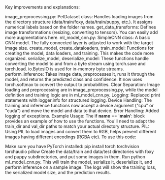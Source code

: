 Key improvements and explanations:

image_preprocessing.py:
PetDataset class: Handles loading images from the directory structure (data/train/foxy, data/train/puppy, etc.). It assigns numerical labels based on the folder names.
get_data_transforms: Defines image transformations (resizing, converting to tensors). You can easily add more augmentations here.
ml_model_cnn.py:
SimpleCNN class: A basic CNN model. The fully connected layer is adjusted to work with the target image size.
create_model, create_dataloaders, train_model: Functions for creating the model, data loaders, and training. This makes the code more organized.
serialize_model, deserialize_model: These functions handle converting the model to and from a byte stream using torch.save and torch.load. io.BytesIO is used for in-memory byte streams.
perform_inference: Takes image data, preprocesses it, runs it through the model, and returns the predicted class and confidence. It now uses torch.softmax to convert the output to probabilities.
Clear Separation: Image loading and preprocessing are in image_preprocessing.py, while the model definition and training logic are in ml_model_cnn.py.
Logging: Replaced print statements with logger.info for structured logging.
Device Handling: The training and inference functions now accept a device argument ("cpu" or "cuda") and move the model and data to that device.
Error Handling: Added logging of exceptions.
Example Usage: The if __name__ == '__main__': block provides an example of how to use the functions. You'll need to adapt the train_dir and val_dir paths to match your actual directory structure.
PIL: Using PIL to load images and convert them to RGB, helps prevent different images having different encodings (RGBA etc).
To use this code:

Make sure you have PyTorch installed: pip install torch torchvision torchaudio pillow
Create the data/train and data/test directories with foxy and puppy subdirectories, and put some images in them.
Run python ml_model_cnn.py.
This will train the model, serialize it, deserialize it, and perform inference on a sample image. The logs will show the training loss, the serialized model size, and the prediction results.